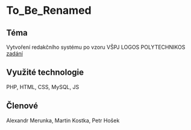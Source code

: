 # To_Be_Renamed

## Téma
Vytvoření redakčního systému po vzoru VŠPJ LOGOS POLYTECHNIKOS [zadání](RSP_zadani_projektu_2024_JV2.pdf)

## Využité technologie
PHP, HTML, CSS, MySQL, JS

## Členové
Alexandr Merunka, Martin Kostka, Petr Hošek

